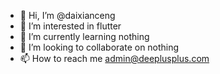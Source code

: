 - 👋 Hi, I’m @daixianceng
- 👀 I’m interested in flutter
- 🌱 I’m currently learning nothing
- 💞️ I’m looking to collaborate on nothing
- 📫 How to reach me admin@deeplusplus.com

<!---
daixianceng/daixianceng is a ✨ special ✨ repository because its `README.md` (this file) appears on your GitHub profile.
You can click the Preview link to take a look at your changes.
--->
